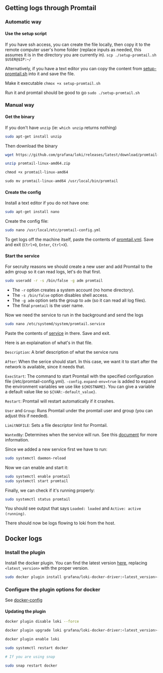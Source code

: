 ## Getting logs through Promtail

### Automatic way

#### Use the setup script
If you have ssh access, you can create the file locally, then copy it to the remote computer user's home folder (replace inputs as needed, this assumes it is in the directory you are currently in).
`scp ./setup-promtail.sh $USER@$IP:~/`

Alternatively, if you have a text editor you can copy the content from [setup-promtail.sh](setup-promtail.sh) into it and save the file.

Make it executable
`chmox +x setup-promtail.sh`

Run it and promtail should be good to go
`sudo ./setup-promtail.sh`

### Manual way

#### Get the binary

If you don't have `unzip` (ie: `which unzip` returns nothing)
```bash
sudo apt-get install unzip
```

Then download the binary
```bash
wget https://github.com/grafana/loki/releases/latest/download/promtail-linux-amd64.zip

unzip promtail-linux-amd64.zip

chmod +x promtail-linux-amd64

sudo mv promtail-linux-amd64 /usr/local/bin/promtail
```

#### Create the config

Install a text editor if you do not have one:
```bash
sudo apt-get install nano
```

Create the config file:
```bash
sudo nano /usr/local/etc/promtail-config.yml
```

To get logs off the machine itself, paste the contents of [promtail.yml](./promtail.yml). Save and exit (`Ctrl+O`, `Enter`, `Ctrl+X`).

#### Start the service

For secruity reasons we should create a new user and add Promtail to the adm group so it can read logs, let's do that first.
```bash
sudo useradd -r -s /bin/false -g adm promtail
```

- The `-r` option creates a system account (no home directory).
- The `-s /bin/false` option disables shell access.
- The `-g adm` option sets the group to `adm` (so it can read all log files).
- The final `promtail` is the user name.


Now we need the service to run in the background and send the logs
```bash
sudo nano /etc/systemd/system/promtail.service
```

Paste the contents of [service](./service) in there. Save and exit.

Here is an explaination of what's in that file.


`Description`: A brief description of what the service runs

`After`: When the serice should start. In this case, we want it to start after the network is available, since it needs that.

`ExecStart`: The command to start Promtail with the specified configuration file (/etc/promtail-config.yml). `-config.expand-env=true` is added to expand the environment variables we use like `${HOSTNAME}`. You can give a variable a default value like so `${VAR:-default_value}`.

`Restart`: Promtail will restart automatically if it crashes.

`User` and `Group`: Runs Promtail under the promtail user and group (you can adjust this if needed).

`LimitNOFILE`: Sets a file descriptor limit for Promtail.

`WantedBy`: Determines when the service will run. See this [document](./../docs/system-service-wantedby.md) for more information.

Since we added a new service first we have to run:
```bash
sudo systemctl daemon-reload
```

Now we can enable and start it:
```bash
sudo systemctl enable promtail
sudo systemctl start promtail
```

Finally, we can check if it's running properly:
```bash
sudo systemctl status promtail
```

You should see output that says `Loaded: loaded` and `Active: active (running)`.

There should now be logs flowing to loki from the host.
 
## Docker logs

### Install the plugin
Install the docker plugin. You can find the latest version [here](https://hub.docker.com/r/grafana/loki-docker-driver/tags), replacing `<latest_version>` with the proper version.
```bash
sudo docker plugin install grafana/loki-docker-driver:<latest_version>-amd64 --alias loki --grant-all-permissions
```

### Configure the plugin options for docker
See [docker-config](./docker-config.md)

#### Updating the plugin
```bash
docker plugin disable loki --force

docker plugin upgrade loki grafana/loki-docker-driver:<latest_version>-amd64 --grant-all-permissions

docker plugin enable loki

sudo systemctl restart docker

# If you are using snap

sudo snap restart docker
```